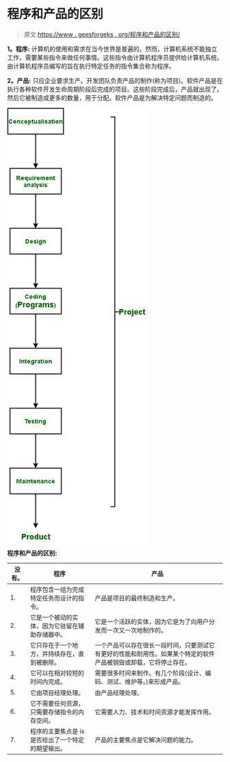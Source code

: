 # 程序和产品的区别

> 原文:[https://www . geesforgeks . org/程序和产品的区别/](https://www.geeksforgeeks.org/difference-between-program-and-product/)

**1。程序:**
计算机的使用和需求在当今世界是普遍的。然而，计算机系统不能独立工作，需要某些指令来做任何事情。这些指令由计算机程序员提供给计算机系统。由计算机程序员编写的旨在执行特定任务的指令集合称为程序。

**2。产品:**
只应企业要求生产。开发团队负责产品的制作(称为项目)。软件产品是在执行各种软件开发生命周期阶段后完成的项目。这些阶段完成后，产品就出现了。然后它被制造成更多的数量，用于分配。软件产品是为解决特定问题而制造的。

![](img/eb008d53805064fe226398e2aa67d833.png)

**程序和产品的区别:**

<center>

| 没有。 | 程序 | 产品 |
| --- | --- | --- |
| 1. | 程序包含一组为完成特定任务而设计的指令。 | 产品是项目的最终制造和生产。 |
| 2. | 它是一个被动的实体，因为它驻留在辅助存储器中。 | 它是一个活跃的实体，因为它是为了向用户分发而一次又一次地制作的。 |
| 3. | 它只存在于一个地方，并持续存在，直到被删除。 | 一个产品可以存在很长一段时间，只要测试它有更好的性能和耐用性。如果某个特定的软件产品被销毁或卸载，它将停止存在。 |
| 4. | 它可以在相对较短的时间内完成。 | 需要很多时间来制作。有几个阶段(设计、编码、测试、维护等。)来形成产品。 |
| 5. | 它由项目经理处理。 | 由产品经理处理。 |
| 6. | 它不需要任何资源，只需要存储指令的内存空间。 | 它需要人力、技术和时间资源才能发挥作用。 |
| 7. | 程序的主要焦点是 is 是否给出了一个特定的期望输出。 | 产品的主要焦点是它解决问题的能力。 | 8. | 编写程序没有具体的指导方针。 | 就产品而言，遵循公司的指导方针。 | 9. | 它可能关注效率和成本，也可能不关注。 | 它需要担心成本和效率，因为这会影响推出产品的企业的盈利能力。 |

</center>